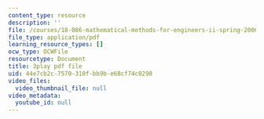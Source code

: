 ```yaml
---
content_type: resource
description: ''
file: /courses/18-086-mathematical-methods-for-engineers-ii-spring-2006/44e7cb2c7570310fbb9be68cf74c0298_fpwsw7SdkyY.pdf
file_type: application/pdf
learning_resource_types: []
ocw_type: OCWFile
resourcetype: Document
title: 3play pdf file
uid: 44e7cb2c-7570-310f-bb9b-e68cf74c0298
video_files:
  video_thumbnail_file: null
video_metadata:
  youtube_id: null
---
```

